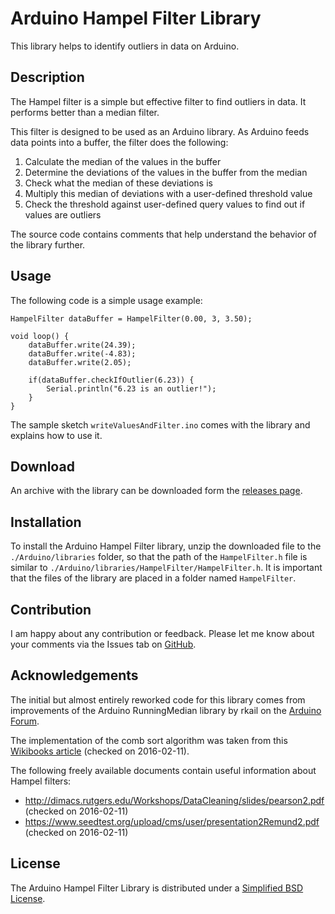 Arduino Hampel Filter Library
=============================
This library helps to identify outliers in data on Arduino.

Description
-----------
The Hampel filter is a simple but effective filter to find outliers in data. It performs better than a median filter.

This filter is designed to be used as an Arduino library. As Arduino feeds data points into a buffer, the filter does the following:
   1. Calculate the median of the values in the buffer
   2. Determine the deviations of the values in the buffer from the median
   3. Check what the median of these deviations is
   4. Multiply this median of deviations with a user-defined threshold value
   5. Check the threshold against user-defined query values to find out if values are outliers

The source code contains comments that help understand the behavior of the library further.

Usage
-----
The following code is a simple usage example:
```
HampelFilter dataBuffer = HampelFilter(0.00, 3, 3.50);

void loop() {
    dataBuffer.write(24.39);
    dataBuffer.write(-4.83);
    dataBuffer.write(2.05);

    if(dataBuffer.checkIfOutlier(6.23)) {
        Serial.println("6.23 is an outlier!");
    }
}

```

The sample sketch `writeValuesAndFilter.ino` comes with the library and explains how to use it.

Download
--------
An archive with the library can be downloaded form the [releases page](https://github.com/flrs/HampelFilter/releases).

Installation
------------
To install the Arduino Hampel Filter library, unzip the downloaded file to the `./Arduino/libraries` folder, so that the path of the `HampelFilter.h` file is similar to `./Arduino/libraries/HampelFilter/HampelFilter.h`. It is important that the files of the library are placed in a folder named `HampelFilter`.

Contribution
------------
I am happy about any contribution or feedback. Please let me know about your comments via the Issues tab on [GitHub](https://github.com/flrs/HampelFilter/issues).

Acknowledgements
----------------
The initial but almost entirely reworked code for this library comes from improvements of the Arduino RunningMedian library by rkail on the [Arduino Forum](http://forum.arduino.cc/index.php?topic=53081.msg1160999#msg1160999).

The implementation of the comb sort algorithm was taken from this [Wikibooks article](https://en.wikibooks.org/w/index.php?title=Algorithm_Implementation/Sorting/Comb_sort&oldid=3032443) (checked on 2016-02-11).

The following freely available documents contain useful information about Hampel filters:
- http://dimacs.rutgers.edu/Workshops/DataCleaning/slides/pearson2.pdf
    (checked on 2016-02-11)
- https://www.seedtest.org/upload/cms/user/presentation2Remund2.pdf
    (checked on 2016-02-11)

License
-------
The Arduino Hampel Filter Library is distributed under a [Simplified BSD License](https://github.com/flrs/HampelFilter/blob/master/LICENSE.md).
